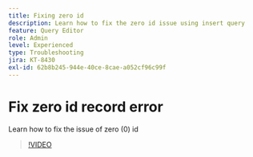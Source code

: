 ```yaml
---
title: Fixing zero id
description: Learn how to fix the zero id issue using insert query
feature: Query Editor
role: Admin
level: Experienced
type: Troubleshooting
jira: KT-8430
exl-id: 62b8b245-944e-40ce-8cae-a052cf96c99f
---
```

# Fix zero id record error

Learn how to fix the issue of zero (0) id

>[!VIDEO](https://video.tv.adobe.com/v/335987?quality=12&learn=on)
